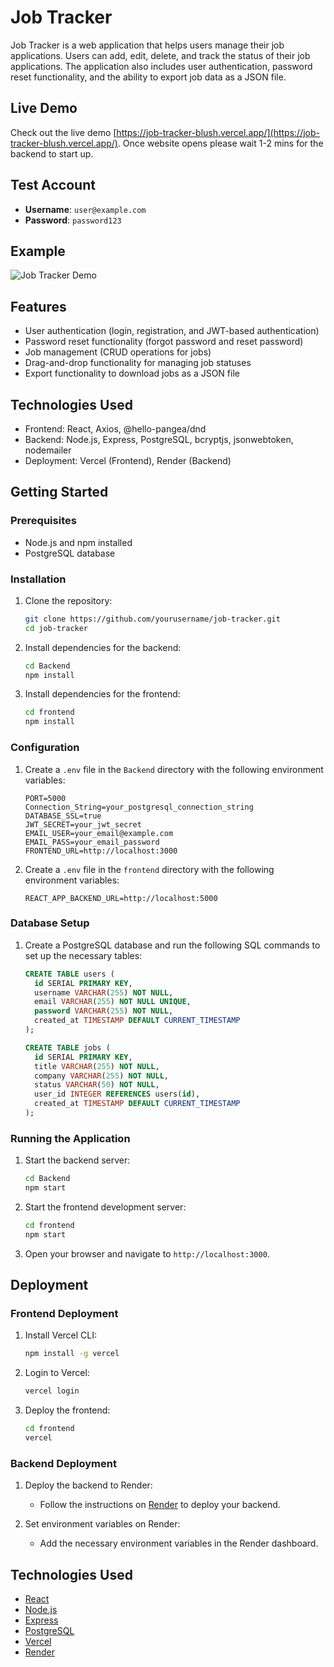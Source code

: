 # Job Tracker

Job Tracker is a web application that helps users manage their job applications. Users can add, edit, delete, and track the status of their job applications. The application also includes user authentication, password reset functionality, and the ability to export job data as a JSON file.

## Live Demo

Check out the live demo [https://job-tracker-blush.vercel.app/](https://job-tracker-blush.vercel.app/).
Once website opens please wait 1-2 mins for the backend to start up.

## Test Account

- **Username**: `user@example.com`
- **Password**: `password123`


## Example
![Job Tracker Demo](./Demo.gif)

## Features

- User authentication (login, registration, and JWT-based authentication)
- Password reset functionality (forgot password and reset password)
- Job management (CRUD operations for jobs)
- Drag-and-drop functionality for managing job statuses
- Export functionality to download jobs as a JSON file

## Technologies Used

- Frontend: React, Axios, @hello-pangea/dnd
- Backend: Node.js, Express, PostgreSQL, bcryptjs, jsonwebtoken, nodemailer
- Deployment: Vercel (Frontend), Render (Backend)

## Getting Started

### Prerequisites

- Node.js and npm installed
- PostgreSQL database

### Installation

1. Clone the repository:
   ```bash
   git clone https://github.com/yourusername/job-tracker.git
   cd job-tracker
   ```

2. Install dependencies for the backend:
   ```bash
   cd Backend
   npm install
   ```

3. Install dependencies for the frontend:
   ```bash
   cd frontend
   npm install
   ```

### Configuration

1. Create a `.env` file in the `Backend` directory with the following environment variables:
   ```env
   PORT=5000
   Connection_String=your_postgresql_connection_string
   DATABASE_SSL=true
   JWT_SECRET=your_jwt_secret
   EMAIL_USER=your_email@example.com
   EMAIL_PASS=your_email_password
   FRONTEND_URL=http://localhost:3000
   ```

2. Create a `.env` file in the `frontend` directory with the following environment variables:
   ```env
   REACT_APP_BACKEND_URL=http://localhost:5000
   ```

### Database Setup

1. Create a PostgreSQL database and run the following SQL commands to set up the necessary tables:
   ```sql
   CREATE TABLE users (
     id SERIAL PRIMARY KEY,
     username VARCHAR(255) NOT NULL,
     email VARCHAR(255) NOT NULL UNIQUE,
     password VARCHAR(255) NOT NULL,
     created_at TIMESTAMP DEFAULT CURRENT_TIMESTAMP
   );

   CREATE TABLE jobs (
     id SERIAL PRIMARY KEY,
     title VARCHAR(255) NOT NULL,
     company VARCHAR(255) NOT NULL,
     status VARCHAR(50) NOT NULL,
     user_id INTEGER REFERENCES users(id),
     created_at TIMESTAMP DEFAULT CURRENT_TIMESTAMP
   );
   ```

### Running the Application

1. Start the backend server:
   ```bash
   cd Backend
   npm start
   ```

2. Start the frontend development server:
   ```bash
   cd frontend
   npm start
   ```

3. Open your browser and navigate to `http://localhost:3000`.

## Deployment

### Frontend Deployment

1. Install Vercel CLI:
   ```bash
   npm install -g vercel
   ```

2. Login to Vercel:
   ```bash
   vercel login
   ```

3. Deploy the frontend:
   ```bash
   cd frontend
   vercel
   ```

### Backend Deployment

1. Deploy the backend to Render:
   - Follow the instructions on [Render](https://render.com/) to deploy your backend.

2. Set environment variables on Render:
   - Add the necessary environment variables in the Render dashboard.

## Technologies Used

- [React](https://reactjs.org/)
- [Node.js](https://nodejs.org/)
- [Express](https://expressjs.com/)
- [PostgreSQL](https://www.postgresql.org/)
- [Vercel](https://vercel.com/)
- [Render](https://render.com/)
